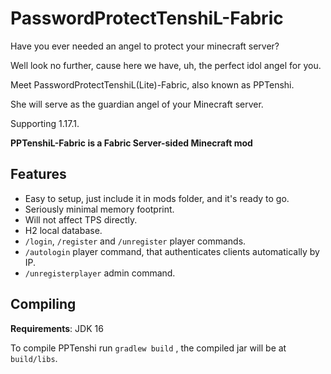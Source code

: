 # PasswordProtectTenshiL-Fabric

Have you ever needed an angel to protect your minecraft server?

Well look no further, cause here we have, uh, the perfect idol angel for you.

Meet PasswordProtectTenshiL(Lite)-Fabric, also known as PPTenshi.

She will serve as the guardian angel of your Minecraft server.

Supporting 1.17.1.

**PPTenshiL-Fabric is a Fabric Server-sided Minecraft mod**

## Features

- Easy to setup, just include it in mods folder, and it's ready to go.
- Seriously minimal memory footprint.
- Will not affect TPS directly.
- H2 local database.
- `/login`, `/register` and `/unregister` player commands.
- `/autologin` player command, that authenticates clients automatically by IP.
- `/unregisterplayer` admin command.

## Compiling
**Requirements**: 
JDK 16

To compile PPTenshi run `gradlew build` , the compiled jar will be at `build/libs`.